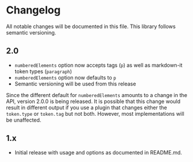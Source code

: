 # Changelog

All notable changes will be documented in this file. This library follows semantic versioning.

## 2.0

* `numberedElements` option now accepts tags (`p`) as well as markdown-it token types (`paragraph`)
* `numberedElements` option now defaults to `p`
* Semantic versioning will be used from this release

Since the different default for `numberedElements` amounts to a change in the API, version 2.0.0 is being released. It is possible that this change would result in different output if you use a plugin that changes either the `token.type` or `token.tag` but not both. However, most implementations will be unaffected.

## 1.x

* Initial release with usage and options as documented in README.md.
